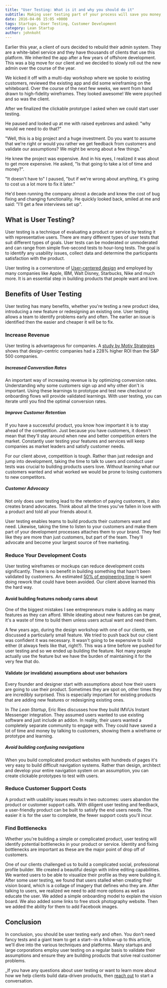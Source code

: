 ```yaml
---
title: "User Testing: What is it and why you should do it" 
subtitle: Making user testing part of your process will save you money, increase revenue and help you build successful products.
date: 2016-04-06 15:05 +0000
tags: Startups, User Testing, Customer Development
category: Lean Startup
author: johnkoht
---
```


Earlier this year, a client of ours decided to rebuild their admin system. They are a white-label service and they have thousands of clients that use this platform. We inherited the app after a few years of offshore development. This was a big move for our client and we decided to slowly roll out the new admin over the course of the year.

We kicked it off with a multi-day workshop where we spoke to existing customers, reviewed the existing app and did some wireframing on the whiteboard. Over the course of the next few weeks, we went from hand drawn to high-fidelity wireframes. They looked awesome! We were psyched and so was the client.

After we finalized the clickable prototype I asked when we could start user testing.

He paused and looked up at me with raised eyebrows and asked: "why would we need to do that?"

"Well, this is a big project and a huge investment. Do you want to assume that we're right or would you rather we get feedback from customers and validate our assumptions? We might be wrong about a few things."

He knew the project was expensive. And in his eyes, I realized it was about to get more expensive. He asked, "Is that going to take a lot of time and money?".

"It doesn't have to" I paused, "but if we're wrong about anything, it's going to cost us a lot more to fix it later."

He'd been running the company almost a decade and knew the cost of bug fixing and changing functionality. He quickly looked back, smiled at me and said: "I'll get a few interviews set up".


## What is User Testing?

User testing is a technique of evaluating a product or service by testing it with representative users. There are many different types of user tests that suit different types of goals. User tests can be moderated or unmoderated and can range from simple five-second tests to hour-long tests. The goal is to identify any usability issues, collect data and determine the participants satisfaction with the product.

User testing is a cornerstone of <a href="https://en.wikipedia.org/wiki/User-centered_design" target="_blank">User-centered design</a> and employed by many companies like Apple, IBM, Walt Disney, Starbucks, Nike and much more. It is an essential step in building products that people want and love.


## Benefits of User Testing

User testing has many benefits, whether you're testing a new product idea, introducing a new feature or redesigning an existing one. User testing allows a team to identify problems early and often. The earlier an issue is identified then the easier and cheaper it will be to fix. 

### Increase Revenue

User testing is advantageous for companies. A <a href="https://hbr.org/2014/04/design-can-drive-exceptional-returns-for-shareholders/" target="_blank">study by Motiv Strategies</a> shows that design-centric companies had a 228% higher ROI than the S&P 500 companies.

##### Increased Converstion Rates

An important way of increasing revenue is by optimizing conversion rates. Understanding why some customers sign up and why other don't is important. Using these learnings to prototype and test new checkout or onboarding flows will provide validated learnings. With user testing, you can iterate until you find the optimal conversion rates.

##### Improve Customer Retention

If you have a successful product, you know how important it is to stay ahead of the competition. Just because you have customers, it doesn't mean that they'll stay around when new and better competition enters the market. Constantly user testing your features and services will keep companies as market leaders and satisfy customer needs.

For our client above, competition is tough. Rather than just redesign and jump into development, taking the time to talk to users and conduct user tests was crucial to building products users love. Without learning what our customers wanted and what worked we would be prone to losing customers to new competitors.

##### Customer Advocacy

Not only does user testing lead to the retention of paying customers, it also creates brand advocates. Think about all the times you've fallen in love with a product and told all your friends about it. 

User testing enables teams to build products their customers want and need. Likewise, taking the time to listen to your customers and make them part of your development processes attaches them to your brand. They feel like they are more than just customers, but part of the team. They'll advocate and become your largest source of free marketing.

### Reduce Your Development Costs

User testing wireframes or mockups can reduce development costs significantly. There is no benefit in building something that hasn't been validated by customers. An estimated <a href="http://www.usability.gov/what-and-why/benefits-of-ucd.html" target="_blank">50% of engineering time</a> is spent doing rework that could have been avoided. Our client above learned this the hard way.

#### Avoid building features nobody cares about
One of the biggest mistakes I see entrepreneurs make is adding as many features as they can afford. While ideating about new features can be great, it's a waste of time to build them unless users actual want and need them. 

A few years ago, during the design workshop with one of our clients, we discussed a particularly small feature. We tried to push back but our client was confident it was necessary. It wasn't going to be expensive to build either (it always feels like that, right?). This was a time before we pushed for user testing and so we ended up building the feature. Not many people actually use the feature but we have the burden of maintaining it for the very few that do.

#### Validate (or invalidate) assumptions about user behaviors

Every founder and designer start with assumptions about how their users are going to use their product. Sometimes they are spot on, other times they are incredibly surprised. This is especially important for existing products that are adding new features or redesigning existing ones. 

In _The Lean Startup_, Eric Ries discusses how they build IMVUs Instant Messenger integration. They assumed users wanted to use existing software and just include an addon. In reality, their users wanted a completely separate community to engage with. They could have saved a lot of time and money by talking to customers, showing them a wireframe or prototype and learning.

##### Avoid building confusing navigations

When you build complicated product websites with hundreds of pages it's very easy to build difficult navigation systems. Rather than design, architect and develop your entire navigation system on an assumption, you can create clickable prototypes to test with users. 

### Reduce Customer Support Costs

A product with usability issues results in two outcomes: users abandon the product or customer support calls. With diligent user testing and feedback, a user-friendly product can be built to satisfy the end users needs. The easier it is for the user to complete, the fewer support costs you'll incur.

### Find Bottlenecks

Whether you're building a simple or complicated product, user testing will identify potential bottlenecks in your product or service. Identity and fixing bottlenecks are important as these are the major point of drop off of customers.

One of our clients challenged us to build a complicated social, professional profile builder. We created a beautiful design with inline editing capabilities. We wanted users to be able to visualize their profile as they were building it. After some user testing, we found that users stalled when creating their vision board, which is a collage of imagery that defines who they are. After talking to users, we realized we need to add more options as well as educate the user. We added a simple onboarding model to explain the vision board. We also added some links to free stock photography website. Then we added the ability for them to add Facebook images.

## Conclusion

In conclusion, you should be user testing early and often. You don't need fancy tests and a giant team to get a start--in a follow-up to this article, we'll dive into the various techniques and platforms. Many startups and large corporations employ user testing on a regular basis to validate their assumptions and ensure they are building products that solve real customer problems. 

_If you have any questions about user testing or want to learn more about how we help clients build data-driven products, then <a data-toggle="modal" data-planner-button="true" data-planner-source="Blog Post: User Testing Your Product" href="#modal-project-planner">reach out</a> to start a conversation.

